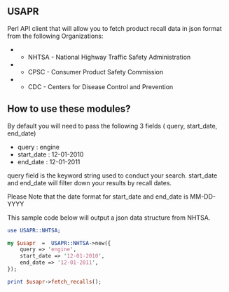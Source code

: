 ## USAPR
Perl API client that will allow you to fetch product recall data in json format from the following Organizations:

* - NHTSA - National Highway Traffic Safety Administration
* - CPSC - Consumer Product Safety Commission 
* - CDC - Centers for Disease Control and Prevention


## How to use these modules?

By default you will need to pass the following 3 fields ( query, start_date, end_date)
* query : engine
* start_date : 12-01-2010
* end_date : 12-01-2011

query field is the keyword string used to conduct your search.
start_date and end_date will filter down your results by recall dates.

Please Note that the date format for start_date and end_date is MM-DD-YYYY

This sample code below will output a json data structure from NHTSA.

```perl
use USAPR::NHTSA;

my $usapr  =  USAPR::NHTSA->new({
    query => 'engine',
    start_date => '12-01-2010',
    end_date => '12-01-2011',
});

print $usapr->fetch_recalls();
```

